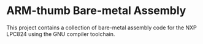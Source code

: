 # ARM-thumb Bare-metal Assembly
This project contains a collection of bare-metal assembly code for the NXP LPC824 using the GNU compiler toolchain.
